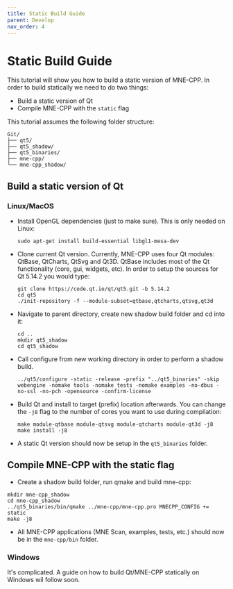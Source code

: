 ```yaml
---
title: Static Build Guide
parent: Develop
nav_order: 4
---
```

# Static Build Guide

This tutorial will show you how to build a static version of MNE-CPP. In order to build statically we need to do two things:

 * Build a static version of Qt
 * Compile MNE-CPP with the `static` flag

This tutorial assumes the following folder structure:
```
Git/
├── qt5/
├── qt5_shadow/
├── qt5_binaries/
├── mne-cpp/
└── mne-cpp_shadow/
```

## Build a static version of Qt

### Linux/MacOS

* Install OpenGL dependencies (just to make sure). This is only needed on Linux:

    ```
    sudo apt-get install build-essential libgl1-mesa-dev
    ```

* Clone current Qt version. Currently, MNE-CPP uses four Qt modules: QtBase, QtCharts, QtSvg and Qt3D. QtBase includes most of the Qt functionality (core, gui, widgets, etc). In order to setup the sources for Qt 5.14.2 you would type:

    ```
    git clone https://code.qt.io/qt/qt5.git -b 5.14.2  
    cd qt5
    ./init-repository -f --module-subset=qtbase,qtcharts,qtsvg,qt3d
    ```

* Navigate to parent directory, create new shadow build folder and cd into it:

    ```
    cd ..
    mkdir qt5_shadow
    cd qt5_shadow
    ```

* Call configure from new working directory in order to perform a shadow build.

    ```
    ../qt5/configure -static -release -prefix "../qt5_binaries" -skip webengine -nomake tools -nomake tests -nomake examples -no-dbus -no-ssl -no-pch -opensource -confirm-license
    ```

* Build Qt and install to target (prefix) location afterwards. You can change the `-j8` flag to the number of cores you want to use during compilation:

    ```
    make module-qtbase module-qtsvg module-qtcharts module-qt3d -j8
    make install -j8
    ```

* A static Qt version should now be setup in the `qt5_binaries` folder.

## Compile MNE-CPP with the static flag

* Create a shadow build folder, run qmake and build mne-cpp:

```
mkdir mne-cpp_shadow
cd mne-cpp_shadow
../qt5_binaries/bin/qmake ../mne-cpp/mne-cpp.pro MNECPP_CONFIG += static
make -j8
```

* All MNE-CPP applications (MNE Scan, examples, tests, etc.) should now be in the `mne-cpp/bin` folder.

### Windows

It's complicated. A guide on how to build Qt/MNE-CPP statically on Windows wil follow soon.